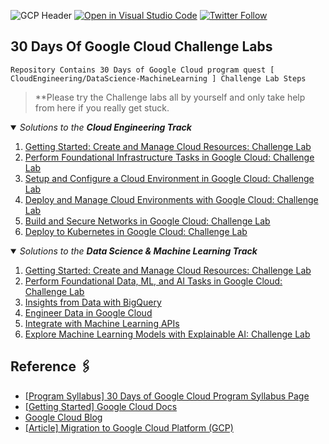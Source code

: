 ![GCP Header](https://user-images.githubusercontent.com/59435839/134944059-ba379686-1521-4622-bc2c-e10ed02fa250.png)
[![Open in Visual Studio Code](https://open.vscode.dev/badges/open-in-vscode.svg)](https://open.vscode.dev/dhvakr/30DGCP-ChallengeLabs)
[![Twitter Follow](https://img.shields.io/twitter/follow/dhvakr?style=social)](https://twitter.com/dhvakr)

## 30 Days Of Google Cloud Challenge Labs
`Repository Contains 30 Days of Google Cloud program quest [ CloudEngineering/DataScience-MachineLearning ] Challenge Lab Steps`

> **Please try the Challenge labs all by yourself and only take help from here if you really get stuck.

<details open>
<summary><i>Solutions to the <b>Cloud Engineering Track</b></i></summary>

1. [Getting Started: Create and Manage Cloud Resources: Challenge Lab](https://github.com/dhvakr/30DGCP-ChallengeLabs/blob/main/Track1-CloudEngineering/1_Create-and-Manage-Cloud-Resources.md)
2. [Perform Foundational Infrastructure Tasks in Google Cloud: Challenge Lab](https://github.com/dhvakr/30DGCP-ChallengeLabs/blob/main/Track1-CloudEngineering/2_Perform-Foundational-Infrastructure-Tasks-in-Google-Cloud.md)
3. [Setup and Configure a Cloud Environment in Google Cloud: Challenge Lab](https://github.com/dhvakr/30DGCP-ChallengeLabs/blob/main/Track1-CloudEngineering/3_Set-Up-and-Configure-a-Cloud-Environment-in-Google-Cloud.md)
4. [Deploy and Manage Cloud Environments with Google Cloud: Challenge Lab](https://github.com/dhvakr/30DGCP-ChallengeLabs/blob/main/Track1-CloudEngineering/4_Deploy-and-Manage-Cloud-Environments-with-Google-Cloud.md)
5. [Build and Secure Networks in Google Cloud: Challenge Lab](https://github.com/dhvakr/Qwiklab-Challenge-Labs/blob/main/Track1-CloudEngineering/5_Build-and-Secure-Networks-in-Google-Cloud.md)
6. [Deploy to Kubernetes in Google Cloud: Challenge Lab](https://github.com/dhvakr/30DGCP-ChallengeLabs/blob/main/Track1-CloudEngineering/6_Deploy-to-Kubernetes-in-Google-Cloud.md)
</details>

<details open>
<summary><i>Solutions to the <b>Data Science & Machine Learning Track</b></i></summary>

1. [Getting Started: Create and Manage Cloud Resources: Challenge Lab](https://github.com/dhvakr/30DGCP-ChallengeLabs/blob/main/Track1-CloudEngineering/1_Create-and-Manage-Cloud-Resources.md)
2. [Perform Foundational Data, ML, and AI Tasks in Google Cloud: Challenge Lab](https://github.com/dhvakr/30DGCP-ChallengeLabs/blob/main/Track2-DataScience_ML/2_Perform-Foundational-Data-ML-and-AI-Tasks-in-Google-Cloud.md)
3. [Insights from Data with BigQuery](https://github.com/dhvakr/30DGCP-ChallengeLabs/blob/main/Track2-DataScience_ML/3_Insights-from-Data-with-BigQuery.md)
4. [Engineer Data in Google Cloud](https://github.com/dhvakr/30DGCP-ChallengeLabs/blob/main/Track2-DataScience_ML/4_Engineer-Data-in-Google-Cloud.md)
5. [Integrate with Machine Learning APIs](https://github.com/dhvakr/30DGCP-ChallengeLabs/blob/main/Track2-DataScience_ML/5_Integrate-with-Machine-Learning-APIs.md)
6. [Explore Machine Learning Models with Explainable AI: Challenge Lab](https://github.com/dhvakr/30DGCP-ChallengeLabs/blob/main/Track2-DataScience_ML/6_Explore-Machine-Learning-Models-with-ExplainableAI)
</details>

## Reference 🖇

* [[Program Syllabus] 30 Days of Google Cloud Program Syllabus Page](https://events.withgoogle.com/30daysofgooglecloud/program-syllabus/#content)
* [[Getting Started] Google Cloud Docs](https://cloud.google.com/docs)
* [Google Cloud Blog](https://cloud.google.com/blog/)
* [[Article] Migration to Google Cloud Platform (GCP)](https://blog.hike.in/migration-to-google-cloud-platform-gcp-17c397e564b8)

